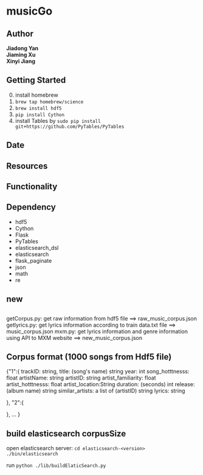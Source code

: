 # musicGo  
## Author
**Jiadong Yan**  
**Jiaming Xu**  
**Xinyi Jiang**  

## Getting Started
0. install homebrew
1. `brew tap homebrew/science`
2. `brew install hdf5`
3. `pip install Cython`
4. install Tables by `sudo pip install git+https://github.com/PyTables/PyTables`

## Date
## Resources
## Functionality
## Dependency
- hdf5
- Cython
- Flask
- PyTables
- elasticsearch_dsl
- elasticsearch
- flask_paginate
- json
- math
- re

## new

##
getCorpus.py:  get raw information from hdf5 file   ==> raw_music_corpus.json
getlyrics.py: get lyrics information according to train data.txt file  ==> music_corpus.json
mxm.py: get lyrics information and genre information using API to MXM website ==> new_music_corpus.json

## Corpus format (1000 songs from Hdf5 file)
{"1":{
    trackID: string,
    title: (song's name) string
    year: int
    song_hotttnesss: float
    artistName: string
    artistID: string
    artist_familiarity: float
    artist_hotttnesss: float
    artist_location:String
    duration: (seconds) int
    release: (album name) string
    similar_artists: a list of (artistID) string
    lyrics: string


  },
  "2":{

  },
  ...
}

## build elasticsearch corpusSize
open elasticsearch server:
`cd elasticsearch-<version>
./bin/elasticsearch`

run `python ./lib/buildElaticSearch.py`
